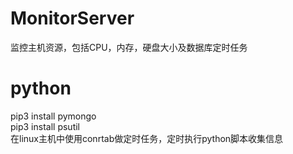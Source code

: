 # MonitorServer
监控主机资源，包括CPU，内存，硬盘大小及数据库定时任务

# python
pip3 install pymongo  
pip3 install psutil  
在linux主机中使用conrtab做定时任务，定时执行python脚本收集信息
